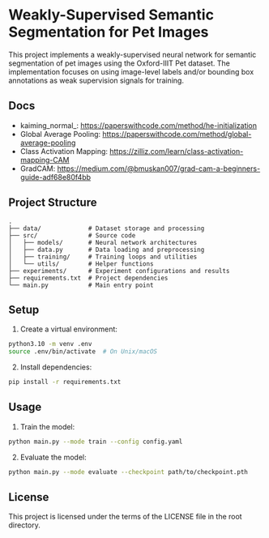 # Weakly-Supervised Semantic Segmentation for Pet Images

This project implements a weakly-supervised neural network for semantic segmentation of pet images using the Oxford-IIIT Pet dataset. The implementation focuses on using image-level labels and/or bounding box annotations as weak supervision signals for training.

## Docs
- kaiming_normal_: https://paperswithcode.com/method/he-initialization
- Global Average Pooling: https://paperswithcode.com/method/global-average-pooling
- Class Activation Mapping: https://zilliz.com/learn/class-activation-mapping-CAM
- GradCAM: https://medium.com/@bmuskan007/grad-cam-a-beginners-guide-adf68e80f4bb

## Project Structure

```
.
├── data/             # Dataset storage and processing
├── src/              # Source code
│   ├── models/       # Neural network architectures
│   ├── data.py       # Data loading and preprocessing
│   ├── training/     # Training loops and utilities
│   └── utils/        # Helper functions
├── experiments/      # Experiment configurations and results
├── requirements.txt  # Project dependencies
└── main.py           # Main entry point
```

## Setup

1. Create a virtual environment:
```bash
python3.10 -m venv .env
source .env/bin/activate  # On Unix/macOS
```

2. Install dependencies:
```bash
pip install -r requirements.txt
```

## Usage

1. Train the model:
```bash
python main.py --mode train --config config.yaml
```

2. Evaluate the model:
```bash
python main.py --mode evaluate --checkpoint path/to/checkpoint.pth
```

## License

This project is licensed under the terms of the LICENSE file in the root directory.